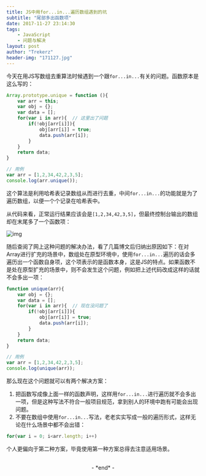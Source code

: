 ```yaml
---
title: JS中用for...in...遍历数组遇到的坑
subtitle: "尾部多出函数项"
date: 2017-11-27 23:14:30
tags: 
	- JavaScript
	- 问题与解决
layout: post
author: "Trekerz"
header-img: "171127.jpg"
---
```




今天在用JS写数组去重算法时候遇到一个跟`for...in...`有关的问题。函数原本是这么写的：

```js
Array.prototype.unique = function (){
    var arr = this;
    var obj = {};
    var data = [];
    for(var i in arr){  // 这里出了问题
        if(!obj[arr[i]]){
            obj[arr[i]] = true;
            data.push(arr[i]);
        }
    }
    return data;
}

// 用例
var arr = [1,2,34,42,2,3,5];
console.log(arr.unique());
```

这个算法是利用哈希表记录数组从而进行去重，中间`for...in...`的功能就是为了遍历数组，以便一个个记录在哈希表中。

从代码来看，正常运行结果应该会是`[1,2,34,42,3,5]`，但最终控制台输出的数组却在末尾多了一个函数项：

![img](1.png)

随后查阅了网上这种问题的解决办法，看了几篇博文后归纳出原因如下：在对Array进行扩充的场景中，数组处在原型环境中，使用`for...in...`遍历的话会多遍历出一个函数自身项，这个项表示的是函数本身，这是JS的特点。如果函数不是处在原型扩充的场景中，则不会发生这个问题，例如把上述代码改成这样的话就不会多出一项：

```js
function unique(arr){
    var obj = {};
    var data = [];
    for(var i in arr){  // 现在没问题了
        if(!obj[arr[i]]){
            obj[arr[i]] = true;
            data.push(arr[i]);
        }
    }
    return data;
}

// 用例
var arr = [1,2,34,42,2,3,5];
console.log(unique(arr));
```

那么现在这个问题就可以有两个解决方案：

1. 把函数写成像上面一样的函数声明，这样用`for...in...`进行遍历就不会多出一项，但是这种写法不符合一般项目规范，拿到别人的环境中跑有可能会出现问题。
2. 不要在数组中使用`for...in...`写法，老老实实写成一般的遍历形式，这样无论在什么场景中都不会出错：

```js
for(var i = 0; i<arr.length; i++)
```

个人更偏向于第二种方案，毕竟使用第一种方案总得去注意适用场景。

<br/>

<center>-&nbsp;*end*&nbsp;-</center>

<br/>